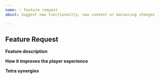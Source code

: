 ```yaml
---
name: 💡 Feature request
about: Suggest new functionality, new content or balancing changes

---
```


## Feature Request

**Feature description**
<!--- A clear and concise description of what you want to improve --->

**How it improves the player experience**
<!--- Describe how this would make the game more fun, deep, intuitive, interesting or immersive --->

**Tetra synergies**
<!--- How does this synergize with current features in tetra, or how does it align the the goals of tetra --->